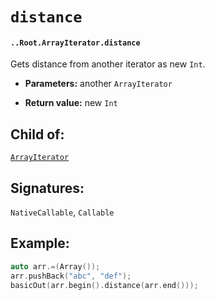 # `distance`

#### `..Root.ArrayIterator.distance`

Gets distance from another iterator as new `Int`.

* **Parameters:** another `ArrayIterator` 

* **Return value:** new `Int`

## Child of:

[`ArrayIterator`](docs..Root.ArrayIterator.md)

## Signatures:

`NativeCallable`, `Callable`

## Example:

```c
auto arr.=(Array());
arr.pushBack("abc", "def");
basicOut(arr.begin().distance(arr.end()));
```